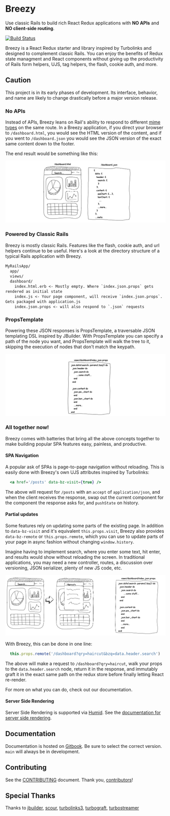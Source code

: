# Breezy

Use classic Rails to build rich React Redux applications with **NO APIs** and
**NO client-side routing**.

[![Build Status](https://circleci.com/gh/thoughtbot/breezy.svg?style=shield)](https://circleci.com/gh/thoughtbot/breezy)

Breezy is a React Redux starter and library inspired by Turbolinks and designed
to complement classic Rails. You can enjoy the benefits of Redux state
managment and React components without giving up the productivity of Rails form
helpers, UJS, tag helpers, the flash, cookie auth, and more.

## Caution

This project is in its early phases of development. Its interface, behavior,
and name are likely to change drastically before a major version release.

### No APIs

Instead of APIs, Breezy leans on Rail's ability to respond to different
[mime types](https://apidock.com/rails/ActionController/MimeResponds/InstanceMethods/respond_to)
on the same route. In a Breezy application, if you direct your browser to
`/dashboard.html`, you would see the HTML version of the content, and if you
went to `/dashboard.json` you would see the JSON version of the exact same
content down to the footer.

The end result would be something like this:

![No Apis](docs/images/no_apis.png)

### Powered by Classic Rails
Breezy is mostly classic Rails. Features like the flash, cookie auth, and url
helpers continue to be useful. Here's a look at the directory structure of a
typical Rails application with Breezy.

```
MyRailsApp/
  app/
  views/
  dashboard/
    index.html.erb <- Mostly empty. Where `index.json.props` gets rendered as initial state
    index.js <- Your page component, will receive `index.json.props`. Gets packaged with application.js
    index.json.props <- will also respond to `.json` requests
```

### PropsTemplate
Powering these JSON responses is PropsTemplate, a traversable JSON templating DSL
inspired by JBuilder. With PropsTemplate you can specify a path of the node you
want, and PropsTemplate will walk the tree to it, skipping the execution of nodes
that don't match the keypath.

![No Apis](docs/images/props_template.png)

### All together now!
Breezy comes with batteries that bring all the above concepts together to make
building popular SPA features easy, painless, and productive.

#### SPA Navigation
A popular ask of SPAs is page-to-page navigation without reloading. This is
easily done with Breezy's own UJS attributes inspired by Turbolinks:

```jsx
  <a href='/posts' data-bz-visit={true} />
```

The above will request for `/posts` with an `accept` of `application/json`, and
when the client receives the response, swap out the current component for the
component the response asks for, and `pushState` on history.


#### Partial updates
Some features rely on updating some parts of the existing page. In
addition to `data-bz-visit` and it's equivalent `this.props.visit`, Breezy
also provides `data-bz-remote` or `this.props.remote`, which you can use to
update parts of your page in async fashion without changing `window.history`.

Imagine having to implement search, where you enter some text, hit enter, and
results would show without reloading the screen. In traditional applications,
you may need a new controller, routes, a discussion over versioning, JSON
serializer, plenty of new JS code, etc.

![haircuts](docs/images/haircuts.png)

With Breezy, this can be done in one line:

```javascript
  this.props.remote('/dashboard?qry=haircut&bzq=data.header.search')
```

The above will make a request to `/dashboard?qry=haircut`, walk your props to
the `data.header.search` node, return it in the response, and immutably graft it
in the exact same path on the redux store before finally letting React
re-render.

For more on what you can do, check out our documentation.

#### Server Side Rendering
Server Side Rendering is supported via [Humid](https://github.com/thoughtbot/humid).
See the [documentation for server side rendering][ssr docs].

  [ssr docs]: https://github.com/thoughtbot/breezy/blob/main/docs/recipes.md#server-side-rendering

## Documentation

Documentation is hosted on [Gitbook](https://jho406.gitbook.io/breezy). Be sure
to select the correct version. `main` will always be in development.

## Contributing

See the [CONTRIBUTING] document. Thank you, [contributors]!

  [CONTRIBUTING]: CONTRIBUTING.md
  [contributors]: https://github.com/jho406/breezy/graphs/contributors

## Special Thanks

Thanks to [jbuilder](https://github.com/rails/jbuilder),
[scour](https://github.com/rstacruz/scour),
[turbolinks3](https://github.com/turbolinks/turbolinks-classic),
[turbograft](https://github.com/Shopify/turbograft/),
[turbostreamer](https://github.com/malomalo/turbostreamer)


